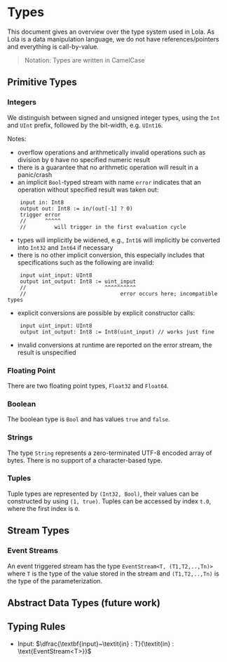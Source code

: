 # Types

This document gives an overview over the type system used in Lola.
As Lola is a data manipulation language, we do not have references/pointers and everything is call-by-value.

> Notation: Types are written in CamelCase

## Primitive Types 

### Integers

We distinguish between signed and unsigned integer types, using the `Int` and `UInt` prefix, followed by the bit-width, e.g. `UInt16`.

Notes:

* overflow operations and arithmetically invalid operations such as division by `0` have no specified numeric result
* there is a guarantee that no arithmetic operation will result in a panic/crash
* an implicit `Bool`-typed stream with name `error` indicates that an operation without specified result was taken out:

```
	input in: Int8
	output out: Int8 := in/(out[-1] ? 0)
	trigger error
	//      ^^^^^
	//         will trigger in the first evaluation cycle
```

* types will implicitly be widened, e.g., `Int16` will implicitly be converted into `Int32` and `Int64` if necessary
* there is no other implicit conversion, this especially includes that specifications such as the following are invalid:

```
	input uint_input: UInt8
	output int_output: Int8 := uint_input
	//                         ^^^^^^^^^^
	//                              error occurs here; incompatible types
```

* explicit conversions are possible by explicit constructor calls: 

```
	input uint_input: UInt8
	output int_output: Int8 := Int8(uint_input) // works just fine
```

* invalid conversions at runtime are reported on the error stream, the result is unspecified

### Floating Point

There are two floating point types, `Float32` and `Float64`.

### Boolean

The boolean type is `Bool` and has values `true` and `false`.

### Strings

The type `String` represents a zero-terminated UTF-8 encoded array of bytes.
There is no support of a character-based type.

### Tuples

Tuple types are represented by `(Int32, Bool)`, their values can be constructed by using `(1, true)`. 
Tuples can be accessed by index `t.0`, where the first index is `0`.

## Stream Types

### Event Streams

An event triggered stream has the type `EventStream<T, (T1,T2,..,Tn)>` where `T` is the type of the value stored in the stream and `(T1,T2,..,Tn)` is the type of the parameterization.

## Abstract Data Types (future work)



## Typing Rules

* Input: $\dfrac{\textbf{input}~\textit{in} : T}{\textit{in} : \text{EventStream<T>}}$